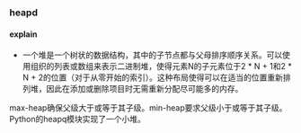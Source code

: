 ### heapd

#### explain

- 一个堆是一个树状的数据结构，其中的子节点都与父母排序顺序关系。可以使用组织的列表或数组来表示二进制堆，使得元素N的子元素位于2 * N + 1和2 * N + 2的位置（对于从零开始的索引）。这种布局使得可以在适当的位置重新排列堆，因此在添加或删除项目时无需重新分配尽可能多的内存。

max-heap确保父级大于或等于其子级。min-heap要求父级小于或等于其子级。Python的heapq模块实现了一个小堆。